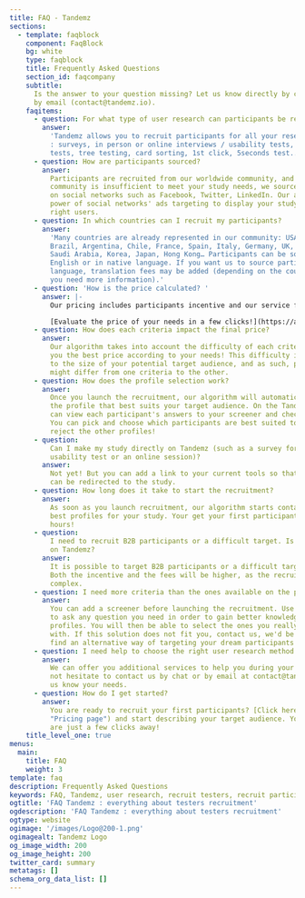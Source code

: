 ```yaml
---
title: FAQ - Tandemz
sections:
  - template: faqblock
    component: FaqBlock
    bg: white
    type: faqblock
    title: Frequently Asked Questions
    section_id: faqcompany
    subtitle:
      Is the answer to your question missing? Let us know directly by chat or
      by email (contact@tandemz.io).
    faqitems:
      - question: For what type of user research can participants be recruited on Tandemz?
        answer:
          'Tandemz allows you to recruit participants for all your research studies
          : surveys, in person or online interviews / usability tests, unmoderated usability
          tests, tree testing, card sorting, 1st click, 5seconds test...'
      - question: How are participants sourced?
        answer:
          Participants are recruited from our worldwide community, and when the
          community is insufficient to meet your study needs, we source them directly
          on social networks such as Facebook, Twitter, LinkedIn. Our algorithm uses the
          power of social networks' ads targeting to display your study directly to the
          right users.
      - question: In which countries can I recruit my participants?
        answer:
          'Many countries are already represented in our community: USA, Canada,
          Brazil, Argentina, Chile, France, Spain, Italy, Germany, UK, Belgium, Netherlands,
          Saudi Arabia, Korea, Japan, Hong Kong… Participants can be sourced either in
          English or in native language. If you want us to source participants in native
          language, translation fees may be added (depending on the country - ask us if
          you need more information).'
      - question: 'How is the price calculated? '
        answer: |-
          Our pricing includes participants incentive and our service fee. Our algorithm adjusts each part according to the type of study, cost of living in selected countries (to keep our incentives attractive) and complexity of recruitment. Each criteria can have an impact on the incentive and/or on the fees.

          [Evaluate the price of your needs in a few clicks!](https://app.staging.tandemz.io/recruter-des-participants "Pricing page")
      - question: How does each criteria impact the final price?
        answer:
          Our algorithm takes into account the difficulty of each criteria to offer
          you the best price according to your needs! This difficulty is evaluated according
          to the size of your potential target audience, and as such, price adjustments
          might differ from one criteria to the other.
      - question: How does the profile selection work?
        answer:
          Once you launch the recruitment, our algorithm will automatically contact
          the profile that best suits your target audience. On the Tandemz platform, you
          can view each participant's answers to your screener and check their profile.
          You can pick and choose which participants are best suited to your study, and
          reject the other profiles!
      - question:
          Can I make my study directly on Tandemz (such as a survey form, an unmoderated
          usability test or an online session)?
        answer:
          Not yet! But you can add a link to your current tools so that participants
          can be redirected to the study.
      - question: How long does it take to start the recruitment?
        answer:
          As soon as you launch recruitment, our algorithm starts contacting the
          best profiles for your study. Your get your first participants in just a few
          hours!
      - question:
          I need to recruit B2B participants or a difficult target. Is it possible
          on Tandemz?
        answer:
          It is possible to target B2B participants or a difficult target on Tandemz.
          Both the incentive and the fees will be higher, as the recruitment will be more
          complex.
      - question: I need more criteria than the ones available on the pricing page.
        answer:
          You can add a screener before launching the recruitment. Use the screener
          to ask any question you need in order to gain better knowledge of your participants'
          profiles. You will then be able to select the ones you really want to connect
          with. If this solution does not fit you, contact us, we'd be happy to help and
          find an alternative way of targeting your dream participants!
      - question: I need help to choose the right user research method or to lead my study.
        answer:
          We can offer you additional services to help you during your study. Do
          not hesitate to contact us by chat or by email at contact@tandemz.io to let
          us know your needs.
      - question: How do I get started?
        answer:
          You are ready to recruit your first participants? [Click here](https://app.staging.tandemz.io/recruit-participants
          "Pricing page") and start describing your target audience. Your first participants
          are just a few clicks away!
    title_level_one: true
menus:
  main:
    title: FAQ
    weight: 3
template: faq
description: Frequently Asked Questions
keywords: FAQ, Tandemz, user research, recruit testers, recruit participants
ogtitle: 'FAQ Tandemz : everything about testers recruitment'
ogdescription: 'FAQ Tandemz : everything about testers recruitment'
ogtype: website
ogimage: '/images/Logo@200-1.png'
ogimagealt: Tandemz Logo
og_image_width: 200
og_image_height: 200
twitter_card: summary
metatags: []
schema_org_data_list: []
---
```

